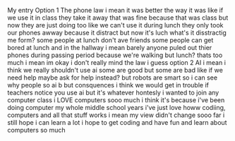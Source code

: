 My entry
Option 1 The phone law i mean it was better the way it was like if we use it in class they take it away that was fine because that was class but now they are just doing too 
like we can't use it during lunch they only took our phones awway because it distract but now it's luch what's it disstractig me form? some people at lunch don't ave friends 
some people can get bored at lunch and in the hallway i mean barely anyone puled out thier phones during passing period because we're walking but lunch? thats too much i mean 
im okay i don't really mind the law i guess 
option 2 AI i mean i think we really shouldn't use ai some are good but some are bad like if we need help maybe ask for help instead? but robots are smart so i can see why people
so ai b but consquences i think we would get in trouble if teachers notice you use ai but it's whatever hontesly 
i wanted to join any computer class i LOVE computers sooo much i think it's because i've been doing computer my whole middle school years i've just love howw codiing, computers and 
all that stuff works i mean my view didn't change sooo far i still hope i can learn a lot i hope to get coding and have fun and learn about computers so much 
